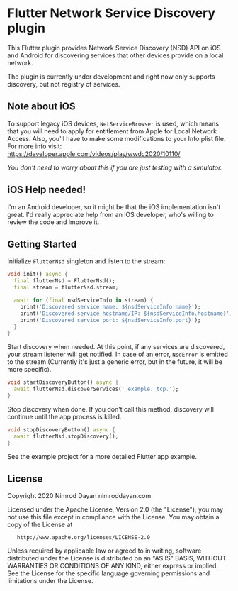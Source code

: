 # Flutter Network Service Discovery plugin

This Flutter plugin provides Network Service Discovery (NSD) API on iOS and Android
for discovering services that other devices provide on a local network.

The plugin is currently under development and right now only supports discovery,
but not registry of services.

## Note about iOS

To support legacy iOS devices, `NetServiceBrowser` is used, which means that you will need
to apply for entitlement from Apple for Local Network Access. Also, you'll have to
make some modifications to your Info.plist file. For more info visit:
https://developer.apple.com/videos/play/wwdc2020/10110/

*You don't need to worry about this if you are just testing with a simulator.*

## iOS Help needed!

I'm an Android developer, so it might be that the iOS implementation isn't great.
I'd really appreciate help from an iOS developer, who's willing to review the code and improve it.

## Getting Started

Initialize `FlutterNsd` singleton and listen to the stream:

```dart
void init() async {
  final flutterNsd = FlutterNsd();
  final stream = flutterNsd.stream;

  await for (final nsdServiceInfo in stream) {
    print('Discovered service name: ${nsdServiceInfo.name}');
    print('Discovered service hostname/IP: ${nsdServiceInfo.hostname}');
    print('Discovered service port: ${nsdServiceInfo.port}');
  }
}
```

Start discovery when needed. At this point, if any services are discovered, your stream listener
will get notified. In case of an error, `NsdError` is emitted to the stream (Currently it's
just a generic error, but in the future, it will be more specific).


```dart
void startDiscoveryButton() async {
  await flutterNsd.discoverServices('_example._tcp.');
}
```

Stop discovery when done. If you don't call this method, discovery will continue until the app
process is killed.

```dart
void stopDiscoveryButton() async {
  await flutterNsd.stopDiscovery();
}

```

See the example project for a more detailed Flutter app example.

## License

Copyright 2020 Nimrod Dayan nimroddayan.com

   Licensed under the Apache License, Version 2.0 (the "License");
   you may not use this file except in compliance with the License.
   You may obtain a copy of the License at

       http://www.apache.org/licenses/LICENSE-2.0

   Unless required by applicable law or agreed to in writing, software
   distributed under the License is distributed on an "AS IS" BASIS,
   WITHOUT WARRANTIES OR CONDITIONS OF ANY KIND, either express or implied.
   See the License for the specific language governing permissions and
   limitations under the License.

